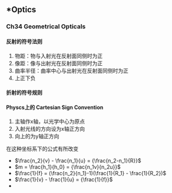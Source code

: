 ## *Optics

### Ch34 Geometrical Opticals

#### 反射的符号法则

1. 物距：物与入射光在反射面同侧时为正
2. 像距：像与出射光在反射面同侧时为正
3. 曲率半径：曲率中心与出射光在反射面同侧时为正
4. 上正下负

#### 折射的符号规则



#### Physcs上的 Cartesian Sign Convention

1. 主轴作x轴，以光学中心为原点
2. 入射光线的方向设为x轴正方向
3. 向上的为y轴正方向

在这种坐标系下的公式有所改变

* $\frac{n_2}{v} - \frac{n_1}{u} = {\frac{n_2-n_1}{R}}$
* $m = \frac{h_1}{h_0} = {\frac{n_1v}{n_2u}}$
* $\frac{1}{f} = (\frac{n_2}{n_1}-1)(\frac{1}{R_1} - \frac{1}{R_2})$
* $\frac{1}{v} - \frac{1}{u} = {\frac{1}{f}}$
* 

